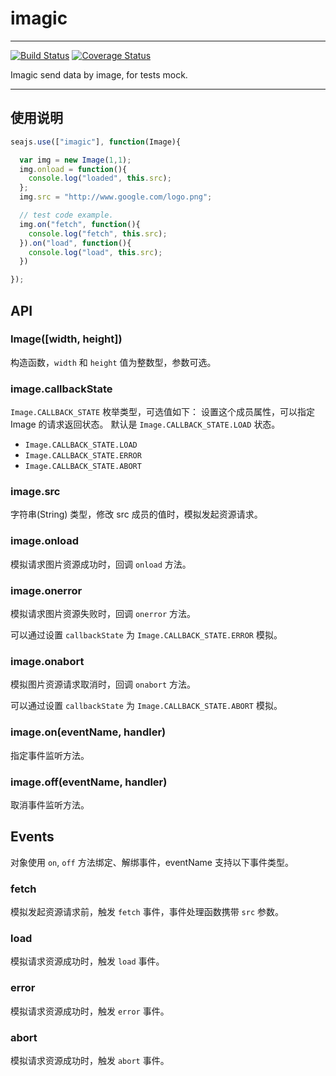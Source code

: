 # imagic

---

[![Build Status](https://secure.travis-ci.org/hotoo/imagic.png?branch=master)](https://travis-ci.org/hotoo/imagic)
[![Coverage Status](https://coveralls.io/repos/hotoo/imagic/badge.png?branch=master)](https://coveralls.io/r/hotoo/imagic)


Imagic send data by image, for tests mock.

---

## 使用说明

```js
seajs.use(["imagic"], function(Image){

  var img = new Image(1,1);
  img.onload = function(){
    console.log("loaded", this.src);
  };
  img.src = "http://www.google.com/logo.png";

  // test code example.
  img.on("fetch", function(){
    console.log("fetch", this.src);
  }).on("load", function(){
    console.log("load", this.src);
  })

});
```

## API

### Image([width, height])

构造函数，`width` 和 `height` 值为整数型，参数可选。

### image.callbackState

`Image.CALLBACK_STATE` 枚举类型，可选值如下：
设置这个成员属性，可以指定 Image 的请求返回状态。
默认是 `Image.CALLBACK_STATE.LOAD` 状态。

* `Image.CALLBACK_STATE.LOAD`
* `Image.CALLBACK_STATE.ERROR`
* `Image.CALLBACK_STATE.ABORT`

### image.src

字符串(String) 类型，修改 src 成员的值时，模拟发起资源请求。

### image.onload

模拟请求图片资源成功时，回调 `onload` 方法。

### image.onerror

模拟请求图片资源失败时，回调 `onerror` 方法。

可以通过设置 `callbackState` 为 `Image.CALLBACK_STATE.ERROR` 模拟。

### image.onabort

模拟图片资源请求取消时，回调 `onabort` 方法。

可以通过设置 `callbackState` 为 `Image.CALLBACK_STATE.ABORT` 模拟。

### image.on(eventName, handler)

指定事件监听方法。

### image.off(eventName, handler)

取消事件监听方法。

## Events

对象使用 `on`, `off` 方法绑定、解绑事件，eventName 支持以下事件类型。

### fetch

模拟发起资源请求前，触发 `fetch` 事件，事件处理函数携带 `src` 参数。

### load

模拟请求资源成功时，触发 `load` 事件。

### error

模拟请求资源成功时，触发 `error` 事件。

### abort

模拟请求资源成功时，触发 `abort` 事件。
